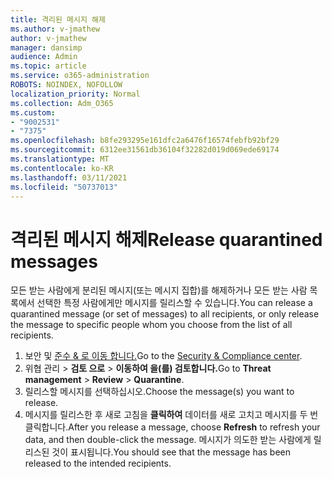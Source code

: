 ```yaml
---
title: 격리된 메시지 해제
ms.author: v-jmathew
author: v-jmathew
manager: dansimp
audience: Admin
ms.topic: article
ms.service: o365-administration
ROBOTS: NOINDEX, NOFOLLOW
localization_priority: Normal
ms.collection: Adm_O365
ms.custom:
- "9002531"
- "7375"
ms.openlocfilehash: b8fe293295e161dfc2a6476f16574febfb92bf29
ms.sourcegitcommit: 6312ee31561db36104f32282d019d069ede69174
ms.translationtype: MT
ms.contentlocale: ko-KR
ms.lasthandoff: 03/11/2021
ms.locfileid: "50737013"
---
```

# <a name="release-quarantined-messages"></a><span data-ttu-id="10a55-102">격리된 메시지 해제</span><span class="sxs-lookup"><span data-stu-id="10a55-102">Release quarantined messages</span></span>

<span data-ttu-id="10a55-103">모든 받는 사람에게 분리된 메시지(또는 메시지 집합)를 해제하거나 모든 받는 사람 목록에서 선택한 특정 사람에게만 메시지를 릴리스할 수 있습니다.</span><span class="sxs-lookup"><span data-stu-id="10a55-103">You can release a quarantined message (or set of messages) to all recipients, or only release the message to specific people whom you choose from the list of all recipients.</span></span>

1. <span data-ttu-id="10a55-104">보안 및 [준수 & 로 이동 합니다.](https://go.microsoft.com/fwlink/p/?linkid=2077143)</span><span class="sxs-lookup"><span data-stu-id="10a55-104">Go to the [Security & Compliance center](https://go.microsoft.com/fwlink/p/?linkid=2077143).</span></span>
2. <span data-ttu-id="10a55-105">위협 관리  >  **검토 으로**  >  **이동하여 을(를) 검토합니다.**</span><span class="sxs-lookup"><span data-stu-id="10a55-105">Go to **Threat management** > **Review** > **Quarantine**.</span></span>
3. <span data-ttu-id="10a55-106">릴리스할 메시지를 선택하십시오.</span><span class="sxs-lookup"><span data-stu-id="10a55-106">Choose the message(s) you want to release.</span></span>
4. <span data-ttu-id="10a55-107">메시지를 릴리스한 후 새로 고침을 **클릭하여** 데이터를 새로 고치고 메시지를 두 번 클릭합니다.</span><span class="sxs-lookup"><span data-stu-id="10a55-107">After you release a message, choose **Refresh** to refresh your data, and then double-click the message.</span></span> <span data-ttu-id="10a55-108">메시지가 의도한 받는 사람에게 릴리스된 것이 표시됩니다.</span><span class="sxs-lookup"><span data-stu-id="10a55-108">You should see that the message has been released to the intended recipients.</span></span>
